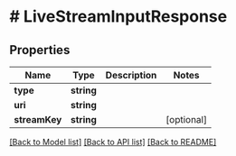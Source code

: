 # # LiveStreamInputResponse

## Properties

| Name        | Type          | Description   | Notes         |
|------------ | ------------- | ------------- | ------------- |
| **type** | **string** |  | |
| **uri** | **string** |  | |
| **streamKey** | **string** |  | [optional] |

[[Back to Model list]](../../README.md#models)
[[Back to API list]](../../README.md#api-endpoints)
[[Back to README]](../../README.md)
